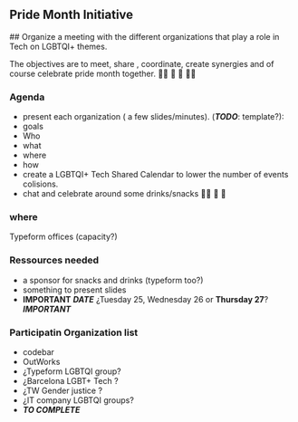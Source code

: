 Pride Month Initiative
---

## Organize a meeting with the different organizations that play a role in Tech on LGBTQI+ themes.

The objectives are to meet, share , coordinate, create synergies and of course celebrate pride month together. 🏳️‍🌈 🎉 🎊 🏳️‍🌈

### Agenda

* present each organization ( a few slides/minutes). (__*TODO*__: template?):
 * goals
 * Who
 * what
 * where
 * how
* create a LGBTQI+ Tech Shared Calendar to lower the number of events colisions.
* chat and celebrate around some drinks/snacks 🏳️‍🌈 🎉 🎊

### where

Typeform offices (capacity?)

### Ressources needed

* a sponsor for snacks and drinks (typeform too?)
* something to present slides
* __IMPORTANT__ *__DATE__*  ¿Tuesday 25, Wednesday 26 or __Thursday 27__? __*IMPORTANT*__

### Participatin Organization list

* codebar
* OutWorks
* ¿Typeform LGBTQI group?
* ¿Barcelona LGBT+ Tech ?
* ¿TW Gender justice ?
* ¿IT company LGBTQI groups?
* __*TO COMPLETE*__
